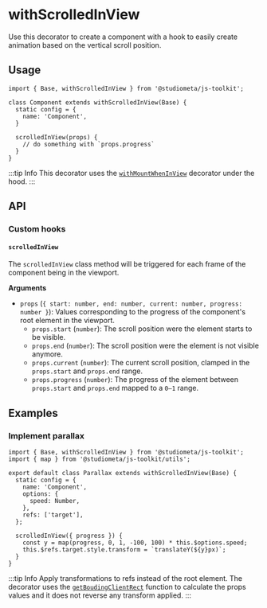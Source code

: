 # withScrolledInView

Use this decorator to create a component with a hook to easily create animation based on the vertical scroll position.

## Usage

```js{1,3,8-10}
import { Base, withScrolledInView } from '@studiometa/js-toolkit';

class Component extends withScrolledInView(Base) {
  static config = {
    name: 'Component',
  }

  scrolledInView(props) {
    // do something with `props.progress`
  }
}
```

:::tip Info
This decorator uses the [`withMountWhenInView`](./withMountWhenInView.html) decorator under the hood.
:::

## API

### Custom hooks

#### `scrolledInView`

The `scrolledInView` class method will be triggered for each frame of the component being in the viewport.

**Arguments**

- `props` (`{ start: number, end: number, current: number, progress: number }`): Values corresponding to the progress of the component's root element in the viewport.
  - `props.start` (`number`): The scroll position were the element starts to be visible.
  - `props.end` (`number`): The scroll position were the element is not visible anymore.
  - `props.current` (`number`): The current scroll position, clamped in the `props.start` and `props.end` range.
  - `props.progress` (`number`): The progress of the element between `props.start` and `props.end` mapped to a `0–1` range.

## Examples

### Implement parallax

```js{13-16}
import { Base, withScrolledInView } from '@studiometa/js-toolkit';
import { map } from '@studiometa/js-toolkit/utils';

export default class Parallax extends withScrolledInView(Base) {
  static config = {
    name: 'Component',
    options: {
      speed: Number,
    },
    refs: ['target'],
  };

  scrolledInView({ progress }) {
    const y = map(progress, 0, 1, -100, 100) * this.$options.speed;
    this.$refs.target.style.transform = `translateY(${y}px)`;
  }
}
```

:::tip Info
Apply transformations to refs instead of the root element. The decorator uses the [`getBoudingClientRect`](https://developer.mozilla.org/en-US/docs/Web/API/Element/getBoundingClientRect) function to calculate the props values and it does not reverse any transform applied.
:::
